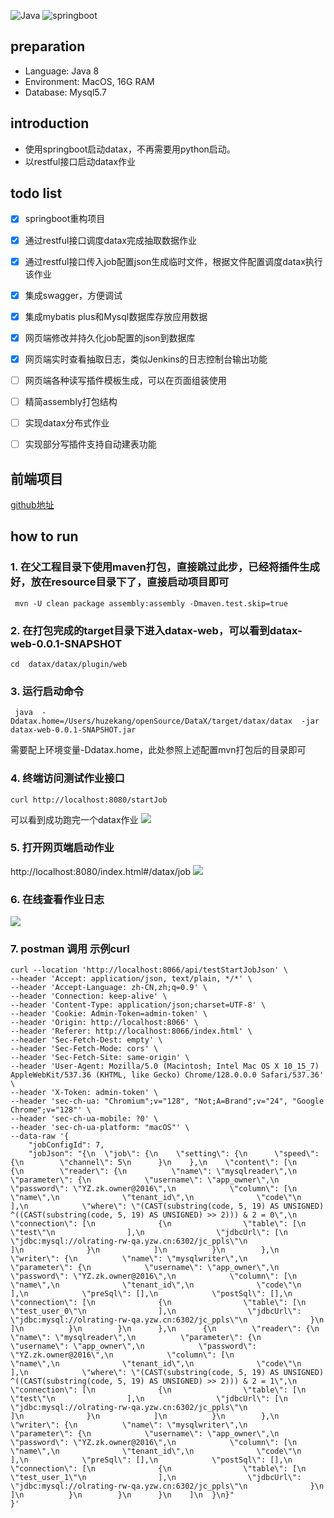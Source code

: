 ![Java](https://woolson.gitee.io/npmer-badge/Java-555555-1.8-44cc11-check-ffffff-square-gradient-shadow.svg)
![springboot](https://woolson.gitee.io/npmer-badge/springboot-555555-2.x-44cc11-check-ffffff-square-gradient-shadow.svg)
## preparation
- Language: Java 8
- Environment: MacOS, 16G RAM
- Database: Mysql5.7

## introduction
- 使用springboot启动datax，不再需要用python启动。
- 以restful接口启动datax作业

## todo list

* [x] springboot重构项目
* [x] 通过restful接口调度datax完成抽取数据作业
* [x] 通过restful接口传入job配置json生成临时文件，根据文件配置调度datax执行该作业
* [x] 集成swagger，方便调试
* [x] 集成mybatis plus和Mysql数据库存放应用数据
* [x] 网页端修改并持久化job配置的json到数据库
* [x] 网页端实时查看抽取日志，类似Jenkins的日志控制台输出功能
* [ ] 网页端各种读写插件模板生成，可以在页面组装使用
* [ ] 精简assembly打包结构
* [ ] 实现datax分布式作业
* [ ] 实现部分写插件支持自动建表功能


## 前端项目
[github地址](https://github.com/zhouhongfa/datax-vue-admin.git)
## how to run
### 1. 在父工程目录下使用maven打包，直接跳过此步，已经将插件生成好，放在resource目录下了，直接启动项目即可
```
 mvn -U clean package assembly:assembly -Dmaven.test.skip=true 
```

### 2. 在打包完成的target目录下进入datax-web，可以看到datax-web-0.0.1-SNAPSHOT
```
cd  datax/datax/plugin/web
```

### 3. 运行启动命令
```
 java  -Ddatax.home=/Users/huzekang/openSource/DataX/target/datax/datax  -jar datax-web-0.0.1-SNAPSHOT.jar
```
需要配上环境变量-Ddatax.home，此处参照上述配置mvn打包后的目录即可

### 4. 终端访问测试作业接口
```
curl http://localhost:8080/startJob
```
可以看到成功跑完一个datax作业
![](https://raw.githubusercontent.com/peter1040080742/picbed/master/20190505162333.png)

### 5. 打开网页端启动作业
http://localhost:8080/index.html#/datax/job
![](https://raw.githubusercontent.com/huzekang/picbed/master/20190617120207.png)

### 6. 在线查看作业日志
![](https://raw.githubusercontent.com/huzekang/picbed/master/20190708102445.png)
### 7. postman 调用 示例curl
```
curl --location 'http://localhost:8066/api/testStartJobJson' \
--header 'Accept: application/json, text/plain, */*' \
--header 'Accept-Language: zh-CN,zh;q=0.9' \
--header 'Connection: keep-alive' \
--header 'Content-Type: application/json;charset=UTF-8' \
--header 'Cookie: Admin-Token=admin-token' \
--header 'Origin: http://localhost:8066' \
--header 'Referer: http://localhost:8066/index.html' \
--header 'Sec-Fetch-Dest: empty' \
--header 'Sec-Fetch-Mode: cors' \
--header 'Sec-Fetch-Site: same-origin' \
--header 'User-Agent: Mozilla/5.0 (Macintosh; Intel Mac OS X 10_15_7) AppleWebKit/537.36 (KHTML, like Gecko) Chrome/128.0.0.0 Safari/537.36' \
--header 'X-Token: admin-token' \
--header 'sec-ch-ua: "Chromium";v="128", "Not;A=Brand";v="24", "Google Chrome";v="128"' \
--header 'sec-ch-ua-mobile: ?0' \
--header 'sec-ch-ua-platform: "macOS"' \
--data-raw '{
    "jobConfigId": 7,
    "jobJson": "{\n  \"job\": {\n    \"setting\": {\n      \"speed\": {\n        \"channel\": 5\n      }\n    },\n    \"content\": [\n      {\n        \"reader\": {\n          \"name\": \"mysqlreader\",\n          \"parameter\": {\n            \"username\": \"app_owner\",\n            \"password\": \"YZ.zk.owner@2016\",\n            \"column\": [\n              \"name\",\n              \"tenant_id\",\n              \"code\"\n            ],\n            \"where\": \"(CAST(substring(code, 5, 19) AS UNSIGNED) ^((CAST(substring(code, 5, 19) AS UNSIGNED) >> 2))) & 2 = 0\",\n            \"connection\": [\n              {\n                \"table\": [\n                  \"test\"\n                ],\n                \"jdbcUrl\": [\n                  \"jdbc:mysql://olrating-rw-qa.yzw.cn:6302/jc_ppls\"\n                ]\n              }\n            ]\n          }\n        },\n        \"writer\": {\n          \"name\": \"mysqlwriter\",\n          \"parameter\": {\n            \"username\": \"app_owner\",\n            \"password\": \"YZ.zk.owner@2016\",\n            \"column\": [\n              \"name\",\n              \"tenant_id\",\n              \"code\"\n            ],\n            \"preSql\": [],\n            \"postSql\": [],\n            \"connection\": [\n              {\n                \"table\": [\n                  \"test_user_0\"\n                ],\n                \"jdbcUrl\": \"jdbc:mysql://olrating-rw-qa.yzw.cn:6302/jc_ppls\"\n              }\n            ]\n          }\n        }\n      },\n      {\n        \"reader\": {\n          \"name\": \"mysqlreader\",\n          \"parameter\": {\n            \"username\": \"app_owner\",\n            \"password\": \"YZ.zk.owner@2016\",\n            \"column\": [\n              \"name\",\n              \"tenant_id\",\n              \"code\"\n            ],\n            \"where\": \"(CAST(substring(code, 5, 19) AS UNSIGNED) ^((CAST(substring(code, 5, 19) AS UNSIGNED) >> 2))) & 2 = 1\",\n            \"connection\": [\n              {\n                \"table\": [\n                  \"test\"\n                ],\n                \"jdbcUrl\": [\n                  \"jdbc:mysql://olrating-rw-qa.yzw.cn:6302/jc_ppls\"\n                ]\n              }\n            ]\n          }\n        },\n        \"writer\": {\n          \"name\": \"mysqlwriter\",\n          \"parameter\": {\n            \"username\": \"app_owner\",\n            \"password\": \"YZ.zk.owner@2016\",\n            \"column\": [\n              \"name\",\n              \"tenant_id\",\n              \"code\"\n            ],\n            \"preSql\": [],\n            \"postSql\": [],\n            \"connection\": [\n              {\n                \"table\": [\n                  \"test_user_1\"\n                ],\n                \"jdbcUrl\": \"jdbc:mysql://olrating-rw-qa.yzw.cn:6302/jc_ppls\"\n              }\n            ]\n          }\n        }\n      }\n    ]\n  }\n}"
}'
```
